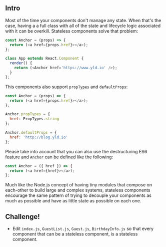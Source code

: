 ## Intro

Most of the time your components don't manage any state. When that's the case, having a a full class with all of the state and lifecycle logic associated with it can be overkill. Stateless components solve that problem:

```js
const Anchor = (props) => {
  return (<a href={props.href}></a>);
};

class App extends React.Component {
  render() {
    return (<Anchor href='https://www.yld.io' />);
  }
};
```

This components also support `propTypes` and `defaultProps`:

```js
const Anchor = (props) => {
  return (<a href={props.href}></a>);
};

Anchor.propTypes = {
  href: PropTypes.string
};

Anchor.defaultProps = {
  href: 'http://blog.yld.io'
};
```

Please take into account that you can also use the destructuring ES6 feature and `Anchor` can be defined like the following:

```js
const Anchor = ({ href }) => {
  return (<a href={href}></a>);
};
```

Much like the Node.js concept of having tiny modules that compose on each-other to build large and complex systems, stateless components encourage the same pattern of trying to decouple your components as much as possible and have as little state as possible on each one.

## Challenge!

 * Edit `index.js`, `GuestList.js`, `Guest.js`, `BirthdayInfo.js` so that every component that can be a stateless component, is a stateless component.
